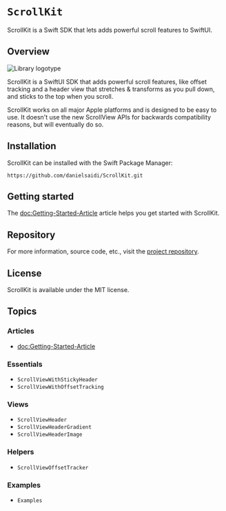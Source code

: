 # ``ScrollKit``

ScrollKit is a Swift SDK that lets adds powerful scroll features to SwiftUI.



## Overview

![Library logotype](Logo.png)

ScrollKit is a SwiftUI SDK that adds powerful scroll features, like offset tracking and a header view that stretches & transforms as you pull down, and sticks to the top when you scroll.

ScrollKit works on all major Apple platforms and is designed to be easy to use. It doesn't use the new ScrollView APIs for backwards compatibility reasons, but will eventually do so.



## Installation

ScrollKit can be installed with the Swift Package Manager:

```
https://github.com/danielsaidi/ScrollKit.git
```



## Getting started

The <doc:Getting-Started-Article> article helps you get started with ScrollKit.



## Repository

For more information, source code, etc., visit the [project repository](https://github.com/danielsaidi/ScrollKit).



## License

ScrollKit is available under the MIT license.



## Topics

### Articles

- <doc:Getting-Started-Article>

### Essentials

- ``ScrollViewWithStickyHeader``
- ``ScrollViewWithOffsetTracking``

### Views

- ``ScrollViewHeader``
- ``ScrollViewHeaderGradient``
- ``ScrollViewHeaderImage``

### Helpers

- ``ScrollViewOffsetTracker``

### Examples

- ``Examples``
